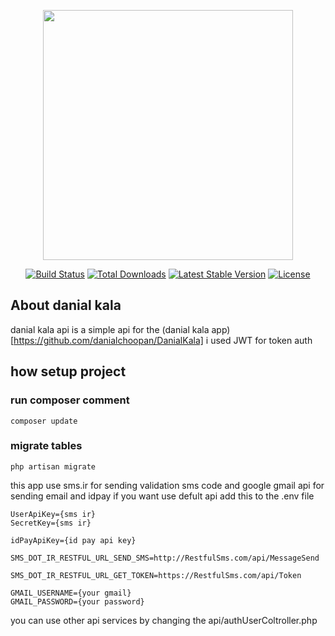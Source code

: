 <p align="center"><a href="https://laravel.com" target="_blank"><img src="https://raw.githubusercontent.com/laravel/art/master/logo-lockup/5%20SVG/2%20CMYK/1%20Full%20Color/laravel-logolockup-cmyk-red.svg" width="400"></a></p>

<p align="center">
<a href="https://travis-ci.org/laravel/framework"><img src="https://travis-ci.org/laravel/framework.svg" alt="Build Status"></a>
<a href="https://packagist.org/packages/laravel/framework"><img src="https://poser.pugx.org/laravel/framework/d/total.svg" alt="Total Downloads"></a>
<a href="https://packagist.org/packages/laravel/framework"><img src="https://poser.pugx.org/laravel/framework/v/stable.svg" alt="Latest Stable Version"></a>
<a href="https://packagist.org/packages/laravel/framework"><img src="https://poser.pugx.org/laravel/framework/license.svg" alt="License"></a>
</p>

## About danial kala

danial kala api is a simple api for the (danial kala app)[https://github.com/danialchoopan/DanialKala]
i used JWT for token auth 

## how setup project
### run composer comment
```
composer update
```
### migrate tables
```
php artisan migrate
```
this app use sms.ir for sending validation sms code and google gmail api for sending email and idpay 
if you want use defult api add this to the .env file
```
UserApiKey={sms ir}
SecretKey={sms ir}

idPayApiKey={id pay api key}

SMS_DOT_IR_RESTFUL_URL_SEND_SMS=http://RestfulSms.com/api/MessageSend

SMS_DOT_IR_RESTFUL_URL_GET_TOKEN=https://RestfulSms.com/api/Token

GMAIL_USERNAME={your gmail}
GMAIL_PASSWORD={your password}
```
you can use other api services by changing the api/authUserColtroller.php
